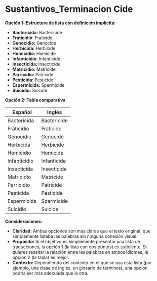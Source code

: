 # Sustantivos_Terminacion Cide



**Opción 1: Estructura de lista con definición implícita:**

*   **Bactericida:** Bactericide
*   **Fraticidio:** Fraticide
*   **Genocidio:** Genocide
*   **Herbicida:** Herbicide
*   **Homicidio:** Homicide
*   **Infanticidio:** Infanticide
*   **Insecticida:** Insecticide
*   **Matricidio:** Matricide
*   **Parricidio:** Patricide
*   **Pesticida:** Pesticide
*   **Espermicida:** Spermicide
*   **Suicidio:** Suicide

**Opción 2: Tabla comparativa**

| Español      | Inglés       |
|--------------|--------------|
| Bactericida  | Bactericide  |
| Fraticidio   | Fraticide    |
| Genocidio    | Genocide     |
| Herbicida    | Herbicide    |
| Homicidio    | Homicide     |
| Infanticidio | Infanticide  |
| Insecticida  | Insecticide  |
| Matricidio   | Matricide    |
| Parricidio   | Patricide    |
| Pesticida    | Pesticide    |
| Espermicida  | Spermicide   |
| Suicidio     | Suicide      |

**Consideraciones:**

*   **Claridad:**  Ambas opciones son más claras que el texto original, que simplemente listaba las palabras sin ninguna conexión visual.
*   **Propósito:**  Si el objetivo es simplemente presentar una lista de traducciones, la opción 1 (la lista con dos puntos) es suficiente.  Si quieres resaltar la relación entre las palabras en ambos idiomas, la opción 2 (la tabla) es mejor.
*   **Contexto:** Dependiendo del contexto en el que se usa esta lista (por ejemplo, una clase de inglés, un glosario de términos), una opción podría ser más adecuada que la otra.